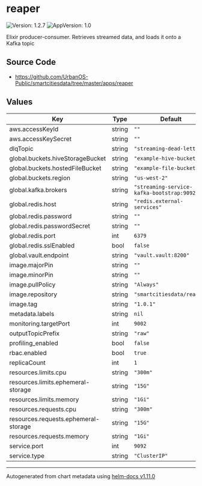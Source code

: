 # reaper

![Version: 1.2.7](https://img.shields.io/badge/Version-1.2.7-informational?style=flat-square) ![AppVersion: 1.0](https://img.shields.io/badge/AppVersion-1.0-informational?style=flat-square)

Elixir producer-consumer. Retrieves streamed data, and loads it onto a Kafka topic

## Source Code

* <https://github.com/UrbanOS-Public/smartcitiesdata/tree/master/apps/reaper>

## Values

| Key | Type | Default | Description |
|-----|------|---------|-------------|
| aws.accessKeyId | string | `""` |  |
| aws.accessKeySecret | string | `""` |  |
| dlqTopic | string | `"streaming-dead-letters"` |  |
| global.buckets.hiveStorageBucket | string | `"example-hive-bucket"` |  |
| global.buckets.hostedFileBucket | string | `"example-file-bucket"` |  |
| global.buckets.region | string | `"us-west-2"` |  |
| global.kafka.brokers | string | `"streaming-service-kafka-bootstrap:9092"` |  |
| global.redis.host | string | `"redis.external-services"` |  |
| global.redis.password | string | `""` |  |
| global.redis.passwordSecret | string | `""` |  |
| global.redis.port | int | `6379` |  |
| global.redis.sslEnabled | bool | `false` |  |
| global.vault.endpoint | string | `"vault.vault:8200"` |  |
| image.majorPin | string | `""` |  |
| image.minorPin | string | `""` |  |
| image.pullPolicy | string | `"Always"` |  |
| image.repository | string | `"smartcitiesdata/reaper"` |  |
| image.tag | string | `"1.0.1"` |  |
| metadata.labels | string | `nil` |  |
| monitoring.targetPort | int | `9002` |  |
| outputTopicPrefix | string | `"raw"` |  |
| profiling_enabled | bool | `false` |  |
| rbac.enabled | bool | `true` |  |
| replicaCount | int | `1` |  |
| resources.limits.cpu | string | `"300m"` |  |
| resources.limits.ephemeral-storage | string | `"15G"` |  |
| resources.limits.memory | string | `"1Gi"` |  |
| resources.requests.cpu | string | `"300m"` |  |
| resources.requests.ephemeral-storage | string | `"15G"` |  |
| resources.requests.memory | string | `"1Gi"` |  |
| service.port | int | `9092` |  |
| service.type | string | `"ClusterIP"` |  |

----------------------------------------------
Autogenerated from chart metadata using [helm-docs v1.11.0](https://github.com/norwoodj/helm-docs/releases/v1.11.0)
